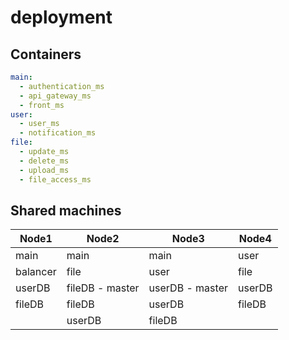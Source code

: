 # deployment

## Containers
```yaml
main:
  - authentication_ms
  - api_gateway_ms
  - front_ms
user:
  - user_ms
  - notification_ms
file:
  - update_ms
  - delete_ms
  - upload_ms
  - file_access_ms
```

## Shared machines 
| Node1    | Node2           | Node3           | Node4   |
| -------- | --------------- | --------------- | ------- |
| main     | main            | main            | user    | 
| balancer | file            | user            | file    |
| userDB   | fileDB - master | userDB - master | userDB  |
| fileDB   | fileDB          | userDB          | fileDB  |
|          | userDB          | fileDB          |         |


